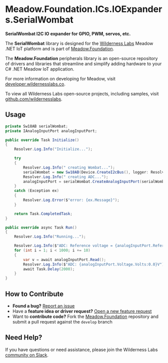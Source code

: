 # Meadow.Foundation.ICs.IOExpanders.SerialWombat

**SerialWombat I2C IO expander for GPIO, PWM, servos, etc.**

The **SerialWombat** library is designed for the [Wilderness Labs](www.wildernesslabs.co) Meadow .NET IoT platform and is part of [Meadow.Foundation](https://developer.wildernesslabs.co/Meadow/Meadow.Foundation/).

The **Meadow.Foundation** peripherals library is an open-source repository of drivers and libraries that streamline and simplify adding hardware to your C# .NET Meadow IoT application.

For more information on developing for Meadow, visit [developer.wildernesslabs.co](http://developer.wildernesslabs.co/).

To view all Wilderness Labs open-source projects, including samples, visit [github.com/wildernesslabs](https://github.com/wildernesslabs/).

## Usage

```csharp
private Sw18AB serialWombat;
private IAnalogInputPort analogInputPort;

public override Task Initialize()
{
    Resolver.Log.Info("Initialize...");

    try
    {
        Resolver.Log.Info(" creating Wombat...");
        serialWombat = new Sw18AB(Device.CreateI2cBus(), logger: Resolver.Log);
        Resolver.Log.Info(" creating ADC...");
        analogInputPort = serialWombat.CreateAnalogInputPort(serialWombat.Pins.WP0);
    }
    catch (Exception ex)
    {
        Resolver.Log.Error($"error: {ex.Message}");
    }

    return Task.CompletedTask;
}

public override async Task Run()
{
    Resolver.Log.Info("Running...");

    Resolver.Log.Info($"ADC: Reference voltage = {analogInputPort.ReferenceVoltage.Volts:0.0}V");
    for (int i = 1; i < 1000; i += 10)
    {
        var v = await analogInputPort.Read();
        Resolver.Log.Info($"ADC: {analogInputPort.Voltage.Volts:0.0}V");
        await Task.Delay(2000);
    }
}

```
## How to Contribute

- **Found a bug?** [Report an issue](https://github.com/WildernessLabs/Meadow_Issues/issues)
- Have a **feature idea or driver request?** [Open a new feature request](https://github.com/WildernessLabs/Meadow_Issues/issues)
- Want to **contribute code?** Fork the [Meadow.Foundation](https://github.com/WildernessLabs/Meadow.Foundation) repository and submit a pull request against the `develop` branch


## Need Help?

If you have questions or need assistance, please join the Wilderness Labs [community on Slack](http://slackinvite.wildernesslabs.co/).
